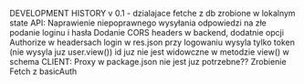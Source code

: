 DEVELOPMENT HISTORY
    v 0.1   -   dzialajace fetche z db zrobione w lokalnym state
API:
    Naprawienie niepoprawnego wysyłania odpowiedzi na złe podanie loginu i hasła
    Dodanie CORS headers w backend, dodatnie opcji Authorize w headersach
    login w res.json przy logowaniu wysyla tylko token (nie wysyla juz user.view())
    id juz nie jest widowczne w metodzie view() w schema
CLIENT: 
    Proxy w package.json nie jest juz potrzebne??
    Zrobienie Fetch z basicAuth
